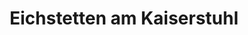 ---
title: Eichstetten am Kaiserstuhl
url: /eichstetten-am-kaiserstuhl/
latitude: 48.099
longitude: 7.745
---